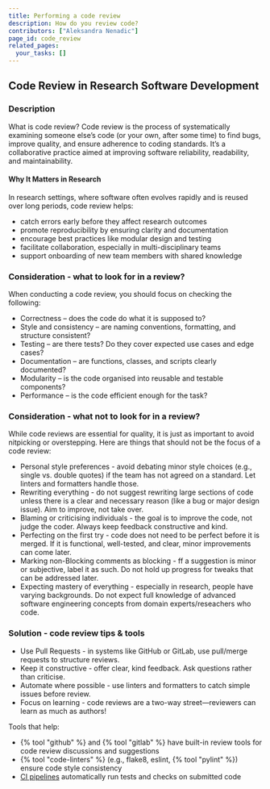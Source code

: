 ```yaml
---
title: Performing a code review
description: How do you review code?
contributors: ["Aleksandra Nenadic"]
page_id: code_review
related_pages:
  your_tasks: []
---
```


## Code Review in Research Software Development

### Description

What is code review? Code review is the process of systematically examining someone else’s code (or your own, after some time) to find bugs, improve quality, and ensure adherence to coding standards. It’s a collaborative practice aimed at improving software reliability, readability, and maintainability.
#### Why It Matters in Research

In research settings, where software often evolves rapidly and is reused over long periods, code review helps:

- catch errors early before they affect research outcomes
- promote reproducibility by ensuring clarity and documentation
- encourage best practices like modular design and testing
- facilitate collaboration, especially in multi-disciplinary teams
- support onboarding of new team members with shared knowledge

### Consideration - what to look for in a review?

When conducting a code review, you should focus on checking the following:

- Correctness – does the code do what it is supposed to?
- Style and consistency – are naming conventions, formatting, and structure consistent?
- Testing – are there tests? Do they cover expected use cases and edge cases?
- Documentation – are functions, classes, and scripts clearly documented?
- Modularity – is the code organised into reusable and testable components?
- Performance – is the code efficient enough for the task?

### Consideration - what not to look for in a review?

While code reviews are essential for quality, it is just as important to avoid nitpicking or overstepping. 
Here are things that should not be the focus of a code review:

- Personal style preferences - avoid debating minor style choices (e.g., single vs. double quotes) if the team has not agreed on a standard. Let linters and formatters handle those.
- Rewriting everything - do not suggest rewriting large sections of code unless there is a clear and necessary reason (like a bug or major design issue). Aim to improve, not take over.
- Blaming or criticising individuals - the goal is to improve the code, not judge the coder. Always keep feedback constructive and kind.
- Perfecting on the first try - code does not need to be perfect before it is merged. If it is functional, well-tested, and clear, minor improvements can come later.
- Marking non-Blocking comments as blocking - ff a suggestion is minor or subjective, label it as such. Do not hold up progress for tweaks that can be addressed later.
- Expecting mastery of everything - especially in research, people have varying backgrounds. Do not expect full knowledge of advanced software engineering concepts from domain experts/reseachers who code.  

### Solution - code review tips & tools

- Use Pull Requests - in systems like GitHub or GitLab, use pull/merge requests to structure reviews.
- Keep it constructive - offer clear, kind feedback. Ask questions rather than criticise.
- Automate where possible - use linters and formatters to catch simple issues before review.
- Focus on learning - code reviews are a two-way street—reviewers can learn as much as authors!

Tools that help:

- {% tool "github" %} and {% tool "gitlab" %} have built-in review tools for code review discussions and suggestions
- {% tool "code-linters" %} (e.g., flake8, eslint, {% tool "pylint" %}) ensure code style consistency
- [CI pipelines](./ci_cd) automatically run tests and checks on submitted code
